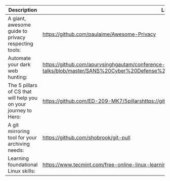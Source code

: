 Description | Link
------------ | ------------
A giant, awesome guide to privacy respecting tools: | https://github.com/paulaime/Awesome-Privacy
Automate your dark web hunting: | https://github.com/apurvsinghgautam/conference-talks/blob/master/SANS%20Cyber%20Defense%20Forum%202020/Automate_Dark_Web_Hunting.pdf
The 5 pillars of CS that will help you on your journey to Hero: | https://github.com/ED-209-MK7/5pillarshttps://github.com/ED-209-MK7/5pillars
A git mirroring tool for your archiving needs: | https://github.com/shobrook/git-pull
Learning foundational Linux skills: | https://www.tecmint.com/free-online-linux-learning-guide-for-beginners/

